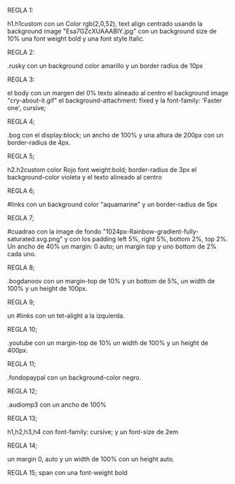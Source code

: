 REGLA 1:

 h1.h1custom con un Color rgb(2,0,52), text align centrado usando la background image "Esa7GZcXUAAABlY.jpg" con un background size de 10% una font weight bold y una font style Italic.
 
 REGLA 2:
 
 .rusky con un background color amarillo y un border radius de 10px
 
 REGLA 3: 
 
el body con un margen del 0% texto alineado al centro el background image "cry-about-it.gif" el background-attachment: fixed 
y la font-family: 'Faster one', cursive;

REGLA 4;

.bog con el display:block; un ancho de 100% y una altura de 200px con un border-radius de 4px.

REGLA 5; 

h2.h2custom color Rojo font weight:bold; border-radius de 3px el background-color violeta y el texto alineado al centro

REGLA 6;

 #links con un background color "aquamarine" y un border-radius de 5px
 
 REGLA 7;
 
 #cuadrao con la image de fondo "1024px-Rainbow-gradient-fully-saturated.svg.png" y con los padding left 5%, right 5%, bottom 2%, top 2%. Un ancho de 40% un margin: 0 auto; un margin top y uno bottom de 2% cada uno.
 
 REGLA 8;
 
 .bogdanoov con un margin-top de 10% y un bottom de 5%, un width de 100% y un height de 100px.
 
 REGLA 9;
 
 un #links con un tet-alight a la izquierda.
 
 REGLA 10;
 
 .youtube con un margin-top de 10% un width de 100% y un height de 400px.
 
 REGLA 11;
 
 .fondopaypal con un background-color negro.
 
 REGLA 12;
 
 .audiomp3 con un ancho de 100%
 
 REGLA 13;
 
 h1,h2,h3,h4 con font-family: cursive; y un font-size de 2em
 
 REGLA 14; 
 
 un margin 0, auto y un width de 100% con un height auto.
 
 REGLA 15;
 span con una font-weight bold
